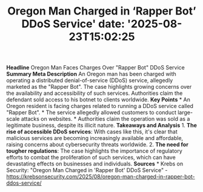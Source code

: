 ﻿---
title: "Oregon Man Charged in ‘Rapper Bot’ DDoS Service'
date: '2025-08-23T15:02:25"
category: "Markets"
summary: ""
slug: "oregon man charged in rapper bot ddos service"
source_urls:
  - "https://krebsonsecurity.com/2025/08/oregon-man-charged-in-rapper-bot-ddos-service/"
seo:
  title: "Oregon Man Charged in ‘Rapper Bot’ DDoS Service | Hash n Hedge'
  description: '"
  keywords: ["news", "markets", "brief"]
---
**Headline** Oregon Man Faces Charges Over "Rapper Bot" DDoS Service  **Summary Meta Description** An Oregon man has been charged with operating a distributed denial-of-service (DDoS) service, allegedly marketed as the "Rapper Bot". The case highlights growing concerns over the availability and accessibility of such services. Authorities claim the defendant sold access to his botnet to clients worldwide.  **Key Points**  * An Oregon resident is facing charges related to running a DDoS service called "Rapper Bot". * The service allegedly allowed customers to conduct large-scale attacks on websites. * Authorities claim the operation was sold as a legitimate business, despite its illicit nature.  **Takeaways and Analysis**  1. **The rise of accessible DDoS services**: With cases like this, it's clear that malicious services are becoming increasingly available and affordable, raising concerns about cybersecurity threats worldwide. 2. **The need for tougher regulations**: The case highlights the importance of regulatory efforts to combat the proliferation of such services, which can have devastating effects on businesses and individuals.  **Sources** * Krebs on Security: "Oregon Man Charged in 'Rapper Bot' DDoS Service" - https://krebsonsecurity.com/2025/08/oregon-man-charged-in-rapper-bot-ddos-service/ 
